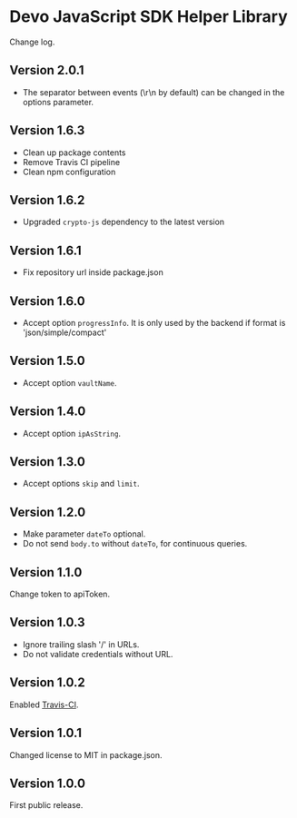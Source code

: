 # Devo JavaScript SDK Helper Library

Change log.

## Version 2.0.1

* The separator between events (\\r\\n by default) can be changed in the options parameter.

## Version 1.6.3

* Clean up package contents
* Remove Travis CI pipeline
* Clean npm configuration

## Version 1.6.2

* Upgraded `crypto-js` dependency to the latest version

## Version 1.6.1

* Fix repository url inside package.json

## Version 1.6.0

* Accept option `progressInfo`. It is only used by the backend if format is 'json/simple/compact'

## Version 1.5.0

* Accept option `vaultName`.

## Version 1.4.0

* Accept option `ipAsString`.

## Version 1.3.0

* Accept options `skip` and `limit`.

## Version 1.2.0

* Make parameter `dateTo` optional.
* Do not send `body.to` without `dateTo`, for continuous queries.

## Version 1.1.0

Change token to apiToken.

## Version 1.0.3

* Ignore trailing slash '/' in URLs.
* Do not validate credentials without URL.

## Version 1.0.2

Enabled [Travis-CI](https://travis-ci.com/DevoInc/js-helper).

## Version 1.0.1

Changed license to MIT in package.json.

## Version 1.0.0

First public release.
